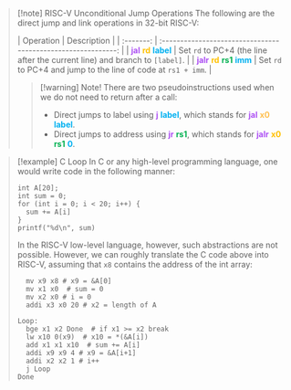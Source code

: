 >[!note] RISC-V Unconditional Jump Operations
>The following are the direct jump and link operations in 32-bit RISC-V:
>
>| Operation |                          Description                          |
| :-------: | :-----------------------------------------------------------: |
|    <span style="color:rgb(172, 78, 244)">**jal**</span> <span style="color:rgb(255, 192, 0)">**rd**</span> <span style="color:rgb(0, 176, 240)">**label**</span>    |         Set `rd` to PC+4 (the line after the current line) and branch to `[label]`. |
|    <span style="color:rgb(172, 78, 244)">**jalr**</span> <span style="color:rgb(255, 192, 0)">**rd**</span> <span style="color:rgb(0, 176, 80)">**rs1**</span> <span style="color:rgb(0, 176, 240)">**imm**</span>    |       Set `rd` to PC+4 and jump to the line of code at `rs1 + imm`.       |
>>[!warning] Note!
>>There are two pseudoinstructions used when we do not need to return after a call: 
>>- Direct jumps to label using <span style="color:rgb(172, 78, 244)">**j**</span> <span style="color:rgb(0, 176, 240)">**label**</span>, which stands for <span style="color:rgb(172, 78, 244)">**jal**</span> <span style="color:rgb(255, 192, 80)">**x0**</span>  <span style="color:rgb(0, 176, 240)">**label**</span>.
>>- Direct jumps to address using <span style="color:rgb(172, 78, 244)">**jr**</span> <span style="color:rgb(0, 176, 80)">**rs1**</span>, which stands for  <span style="color:rgb(172, 78, 244)">**jalr**</span> <span style="color:rgb(255, 192, 0)">**x0**</span> <span style="color:rgb(0, 176, 80)">**rs1**</span> <span style="color:rgb(0, 176, 240)">**0**</span>.

>[!example] C Loop
>In C or any high-level programming language, one would write code in the following manner:
>```run-c
>int A[20];
>int sum = 0;
>for (int i = 0; i < 20; i++) {
>	sum += A[i]
>}
>printf("%d\n", sum)
>```
>In the RISC-V low-level language, however, such abstractions are not possible. However, we can roughly translate the C code above into RISC-V, assuming that `x8` contains the address of the int array:
>```
>	mv x9 x8 # x9 = &A[0]
>	mv x1 x0  # sum = 0
>	mv x2 x0 # i = 0
>	addi x3 x0 20 # x2 = length of A
>
>Loop:
>	bge x1 x2 Done  # if x1 >= x2 break
>	lw x10 0(x9)  # x10 = *(&A[i])
>	add x1 x1 x10  # sum += A[i]
>	addi x9 x9 4 # x9 = &A[i+1]
>	addi x2 x2 1 # i++
>	j Loop
>Done



